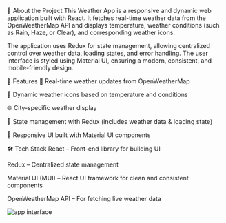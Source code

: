 📌 About the Project
This Weather App is a responsive and dynamic web application built with React. It fetches real-time weather data from the OpenWeatherMap API and displays temperature, weather conditions (such as Rain, Haze, or Clear), and corresponding weather icons.

The application uses Redux for state management, allowing centralized control over weather data, loading states, and error handling. The user interface is styled using Material UI, ensuring a modern, consistent, and mobile-friendly design.

🚀 Features
🔄 Real-time weather updates from OpenWeatherMap

🎯 Dynamic weather icons based on temperature and conditions

🌐 City-specific weather display

🧠 State management with Redux (includes weather data & loading state)

🎨 Responsive UI built with Material UI components

🛠️ Tech Stack
React – Front-end library for building UI

Redux – Centralized state management

Material UI (MUI) – React UI framework for clean and consistent components

OpenWeatherMap API – For fetching live weather data

![app interface]("/image.png")
